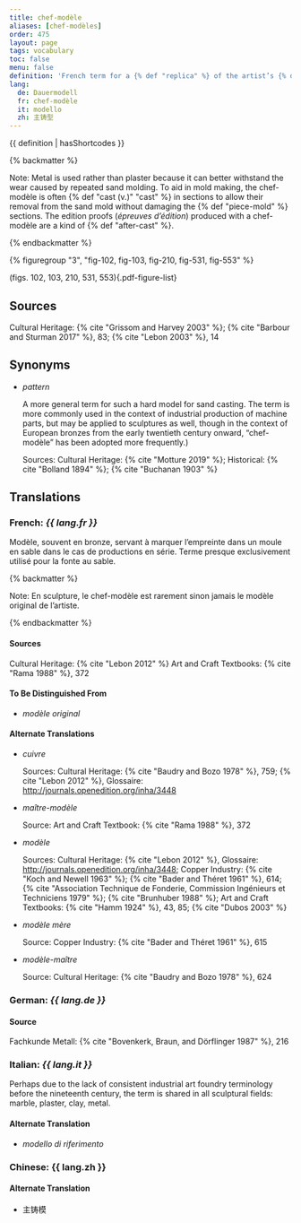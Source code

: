 ```yaml
---
title: chef-modèle
aliases: [chef-modèles]
order: 475
layout: page
tags: vocabulary
toc: false
menu: false
definition: 'French term for a {% def "replica" %} of the artist’s {% def "model" %} that is used to make {% def "molds" %} for the production of large {% def "editions" %} in {% def "sand casting" %}. In rare cases, a chef-modèle has been used in {% def "lost-wax casting" %}.'
lang:
  de: Dauermodell
  fr: chef-modèle
  it: modello
  zh: 主铸型
---
```


{{ definition | hasShortcodes }}

{% backmatter %}

Note: Metal is used rather than plaster because it can better withstand the wear caused by repeated sand molding. To aid in mold making, the chef-modèle is often {% def "cast (v.)" "cast" %} in sections to allow their removal from the sand mold without damaging the {% def "piece-mold" %} sections. The edition proofs (*épreuves d’édition*) produced with a chef-modèle are a kind of {% def "after-cast" %}.

{% endbackmatter %}

{% figuregroup "3", "fig-102, fig-103, fig-210, fig-531, fig-553" %}

(figs. 102, 103, 210, 531, 553){.pdf-figure-list}

## Sources

Cultural Heritage: {% cite "Grissom and Harvey 2003" %}; {% cite "Barbour and Sturman 2017" %}, 83; {% cite "Lebon 2003" %}, 14

## Synonyms

- *pattern*

    A more general term for such a hard model for sand casting. The term is more commonly used in the context of industrial production of machine parts, but may be applied to sculptures as well, though in the context of European bronzes from the early twentieth century onward, “chef-modèle” has been adopted more frequently.)
    
    Sources: Cultural Heritage: {% cite "Motture 2019" %}; Historical: {% cite "Bolland 1894" %}; {% cite "Buchanan 1903" %}

## Translations

<div class="accordion">

### **French**: *{{ lang.fr }}*

Modèle, souvent en bronze, servant à marquer l’empreinte dans un moule en sable dans le cas de productions en série. Terme presque exclusivement utilisé pour la fonte au sable.

{% backmatter %}

Note: En sculpture, le chef-modèle est rarement sinon jamais le modèle original de l’artiste.

{% endbackmatter %}

#### Sources

Cultural Heritage: {% cite "Lebon 2012" %}
Art and Craft Textbooks: {% cite "Rama 1988" %}, 372

#### To Be Distinguished From

- *modèle original*

#### Alternate Translations

- *cuivre*

    Sources: Cultural Heritage: {% cite "Baudry and Bozo 1978" %}, 759; {% cite "Lebon 2012" %}, Glossaire: <http://journals.openedition.org/inha/3448>

- *maître-modèle*

    Source: Art and Craft Textbook: {% cite "Rama 1988" %}, 372

- *modèle*

    Sources: Cultural Heritage: {% cite "Lebon 2012" %}, Glossaire: <http://journals.openedition.org/inha/3448>; Copper Industry: {% cite "Koch and Newell 1963" %}; {% cite "Bader and Théret 1961" %}, 614; {% cite "Association Technique de Fonderie, Commission Ingénieurs et Techniciens 1979" %}; {% cite "Brunhuber 1988" %}; Art and Craft Textbooks: {% cite "Hamm 1924" %}, 43, 85; {% cite "Dubos 2003" %}

- *modèle mère*

    Source: Copper Industry: {% cite "Bader and Théret 1961" %}, 615

- *modèle-maître*

    Source: Cultural Heritage: {% cite "Baudry and Bozo 1978" %}, 624

### **German**: *{{ lang.de }}*

#### Source

Fachkunde Metall: {% cite "Bovenkerk, Braun, and Dörflinger 1987" %}, 216

### **Italian**: *{{ lang.it }}*

Perhaps due to the lack of consistent industrial art foundry terminology before the nineteenth century, the term is shared in all sculptural fields: marble, plaster, clay, metal.

#### Alternate Translation

- *modello di riferimento*

### **Chinese**: {{ lang.zh }}

#### Alternate Translation

- 主铸模

</div>
